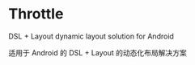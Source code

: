# Throttle

DSL + Layout dynamic layout solution for  Android

适用于 Android 的 DSL + Layout 的动态化布局解决方案
